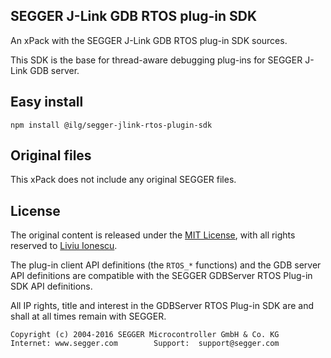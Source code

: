 ## SEGGER J-Link GDB RTOS plug-in SDK

An xPack with the SEGGER J-Link GDB RTOS plug-in SDK sources. 

This SDK is the base for thread-aware debugging plug-ins for SEGGER J-Link GDB server.

## Easy install

```
npm install @ilg/segger-jlink-rtos-plugin-sdk
```

## Original files

This xPack does not include any original SEGGER files.

## License

The original content is released under the [MIT License](https://opensource.org/licenses/MIT), with all rights reserved to [Liviu Ionescu](https://github.com/ilg-ul).

The plug-in client API definitions (the `RTOS_*` functions) and the 
GDB server API definitions are compatible with the SEGGER GDBServer 
RTOS Plug-in SDK API definitions.

All IP rights, title and interest in the GDBServer RTOS Plug-in SDK
are and shall at all times remain with SEGGER.

```
Copyright (c) 2004-2016 SEGGER Microcontroller GmbH & Co. KG
Internet: www.segger.com        Support:  support@segger.com
```
